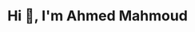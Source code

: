 <!--
- 👋 Hi, I’m Ahmed Mahmoud
- 👀 I’m interested in Software Engineering
- 🌱 I’m currently studying Computer Engineering at Cairo University 
- 📫 How to reach me: ahmedmma726@gmail.com
-->




<h1 align="center">Hi 👋, I'm Ahmed Mahmoud</h1>





